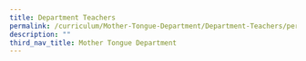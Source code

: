 ```yaml
---
title: Department Teachers
permalink: /curriculum/Mother-Tongue-Department/Department-Teachers/permalink/
description: ""
third_nav_title: Mother Tongue Department
---
```

